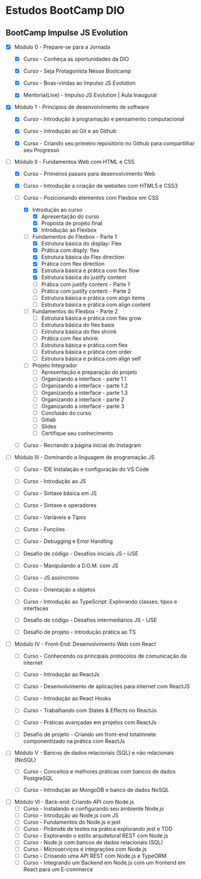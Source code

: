 # Estudos BootCamp DIO
## BootCamp Impulse JS Evolution

- [x] Módulo 0 - Prepare-se para a Jornada  
  - [x] Curso - Conheça as oportunidades da DIO  
  - [x] Curso - Seja Protagonista Nesse Bootcamp  
  - [x] Curso - Boas-vindas ao Impulso JS Evolution  
  - [x] Mentoria(Live) - Impulso JS Evolution | Aula Inaugural  


- [x] Módulo 1 - Principios de desenvolvimento de software  
  - [x] Curso - Introdução à programação e pensamento computacional  
  - [x] Curso - Introdução ao Git e ao Github  
  - [x] Curso - Criando seu primeiro repositório no Github para compartilhar seu Progresso  


- [ ] Módulo II - Fundamentos Web com HTML e CSS  
  - [x] Curso - Primeiros passos para desenvolvimento Web  
  - [x] Curso - Introdução a criação de websites com HTML5 e CSS3  
  - [ ] Curso - Posicionando elementos com Flexbox em CSS
      - [x] Introdução ao curso  
        - [x] Apresentação do curso  
        - [x] Proposta de projeto final  
        - [x] Introdução ao Flexbox  
      - [ ] Fundamentos do Flexbox - Parte 1  
        - [x] Estrutura básica do display: Flex  
        - [x] Prática com disply: flex  
        - [x] Estrutura básica do Flex direction  
        - [x] Prática com flex direction  
        - [x] Estrutura básica e prática com flex flow  
        - [x] Estrutura básica do justify content  
        - [ ] Prática com justify content - Parte 1  
        - [ ] Prática com justify content - Parte 2  
        - [ ] Estrutura básica e prática com align items  
        - [ ] Estrutura básica e prática com align content  
      - [ ] Fundamentos do Flexbox - Parte 2  
        - [ ] Estrutura básica e prática com flex grow
        - [ ] Estrutura básica do flex basis  
        - [ ] Estrutura básica do flex shrink  
        - [ ] Prática com flex shrink  
        - [ ] Estrutura básica e prática com flex  
        - [ ] Estrutura básica e prática com order  
        - [ ] Estrutura básica e prática com align self  
      - [ ] Projeto Integrador  
        - [ ] Apresentação e preparação do projeto  
        - [ ] Organizando a interface - parte 1.1  
        - [ ] Organizando a interface - parte 1.2  
        - [ ] Organizando a interface - parte 1.3  
        - [ ] Organizando a interface - parte 2  
        - [ ] Organizando a interface - parte 3  
        - [ ] Conclusão do curso  
        - [ ] Gitlab  
        - [ ] Slides  
        - [ ] Certifique seu conhecimento  
  - [ ] Curso - Recriando a página inicial do Instagram  


- [ ] Módulo III - Dominando a linguagem de programação JS  
  - [ ] Curso - IDE Instalação e configuração do VS Code  
  - [ ] Curso - Introdução ao JS  
  - [ ] Curso - Sintaxe básica em JS  
  - [ ] Curso - Sintaxe e operadores  
  - [ ] Curso - Variáveis e Tipos  
  - [ ] Curso - Funções  
  - [ ] Curso - Debugging e Error Handling  
  - [ ] Desafio de código - Desafios iniciais JS - IJSE  
  - [ ] Curso - Manipulando a D.O.M. com JS  
  - [ ] Curso - JS assíncrono  
  - [ ] Curso - Orientação a objetos
  - [ ] Curso - Introdução ao TypeScript: Explorando classes, tipos e interfaces  
  - [ ] Desafio de código - Desafios intermediários JS - IJSE  
  - [ ] Desafio de projeto - Introdução prática ao TS  


- [ ] Módulo IV - Front-End: Desenvolvimento Web com React  
  - [ ] Curso - Conhecendo os principais protocolos de comunicação da internet  
  - [ ] Curso - Introdução ao ReactJs  
  - [ ] Curso - Desenvolvimento de aplicações para internet com ReactJS  
  - [ ] Curso - Introdução ao React Hooks  
  - [ ] Curso - Trabalhando com States & Effects no ReactJs  
  - [ ] Curso - Práticas avançadas em projetos com ReactJs  
  - [ ] Desafio de projeto - Criando um front-end totalmnete componentizado na prática com ReactJs  


- [ ] Módulo V - Bancos de dados relacionais (SQL) e não relacionais (NoSQL)  
  - [ ] Curso - Conceitos e melhores práticas com bancos de dados PostgreSQL  
  - [ ] Curso - Introdução ao MongoDB e banco de dados NoSQL  


- [ ] Módulo VI - Back-end: Criando API com Node.js  
  - [ ] Curso - Instalando e configurando seu ambiente Node.js  
  - [ ] Curso - Introdução ao Node.js com JS  
  - [ ] Curso - Fundamentos do Node.js e jest  
  - [ ] Curso - Pirâmide de testes na prática explorando jest e TDD  
  - [ ] Curso - Explorando o estilo arquitetural REST com Node.js
  - [ ] Curso - Node.js com bancos de dados relacionais (SQL)  
  - [ ] Curso - Microserviços e integrações com Node.js  
  - [ ] Curso - Crioando uma API REST com Node.js e TypeORM  
  - [ ] Curso - Integrando um Backend em Node.js com um frontend em React para um E-commerce  